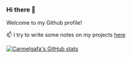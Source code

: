 ### Hi there 👋

Welcome to my Github profile!

📫 I try to write some notes on my projects [here](http://carmelgafa.com)


[![Carmelgafa's GitHub stats](https://github-readme-stats.vercel.app/api?username=carmelgafa)](https://github.com/carmelgafa/github-readme-stats)


<!--
**carmelgafa/carmelgafa** is a ✨ _special_ ✨ repository because its `README.md` (this file) appears on your GitHub profile.

Here are some ideas to get you started:

- 🔭 I’m currently working on ...
- 🌱 I’m currently learning ...
- 👯 I’m looking to collaborate on ...
- 🤔 I’m looking for help with ...
- 💬 Ask me about ...
- 📫 How to reach me: ...
- 😄 Pronouns: ...
- ⚡ Fun fact: ...
-->
